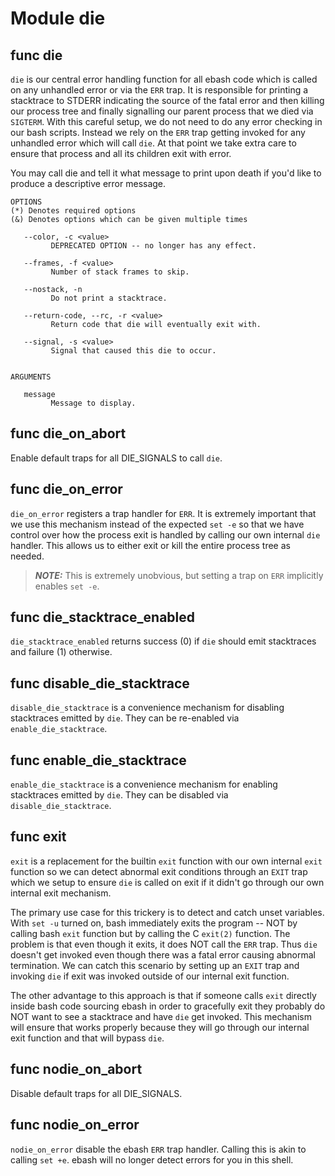 # Module die


## func die


`die` is our central error handling function for all ebash code which is called on any unhandled error or via the `ERR`
trap. It is responsible for printing a stacktrace to STDERR indicating the source of the fatal error and then killing
our process tree and finally signalling our parent process that we died via `SIGTERM`. With this careful setup, we do
not need to do any error checking in our bash scripts. Instead we rely on the `ERR` trap getting invoked for any
unhandled error which will call `die`. At that point we take extra care to ensure that process and all its children exit
with error.

You may call die and tell it what message to print upon death if you'd like to produce a descriptive error message.

```Groff
OPTIONS
(*) Denotes required options
(&) Denotes options which can be given multiple times

   --color, -c <value>
         DEPRECATED OPTION -- no longer has any effect.

   --frames, -f <value>
         Number of stack frames to skip.

   --nostack, -n
         Do not print a stacktrace.

   --return-code, --rc, -r <value>
         Return code that die will eventually exit with.

   --signal, -s <value>
         Signal that caused this die to occur.


ARGUMENTS

   message
         Message to display.
```

## func die_on_abort

Enable default traps for all DIE_SIGNALS to call `die`.

## func die_on_error

`die_on_error` registers a trap handler for `ERR`. It is extremely important that we use this mechanism instead of the
expected `set -e` so that we have control over how the process exit is handled by calling our own internal `die`
handler. This allows us to either exit or kill the entire process tree as needed.

> **_NOTE:_** This is extremely unobvious, but setting a trap on `ERR` implicitly enables `set -e`.

## func die_stacktrace_enabled

`die_stacktrace_enabled` returns success (0) if `die` should emit stacktraces and failure (1) otherwise.

## func disable_die_stacktrace

`disable_die_stacktrace` is a convenience mechanism for disabling stacktraces emitted by `die`. They can be re-enabled
via `enable_die_stacktrace`.

## func enable_die_stacktrace

`enable_die_stacktrace` is a convenience mechanism for enabling stacktraces emitted by `die`. They can be disabled via
`disable_die_stacktrace`.

## func exit

`exit` is a replacement for the builtin `exit` function with our own internal `exit` function so we can detect abnormal
exit conditions through an `EXIT` trap which we setup to ensure `die` is called on exit if it didn't go through our own
internal exit mechanism.

The primary use case for this trickery is to detect and catch unset variables. With `set -u` turned on, bash immediately
exits the program -- NOT by calling bash `exit` function but by calling the C `exit(2)` function. The problem is that
even though it exits, it does NOT call the `ERR` trap. Thus `die` doesn't get invoked even though there was a fatal
error causing abnormal termination. We can catch this scenario by setting up an `EXIT` trap and invoking `die` if exit
was invoked outside of our internal exit function.

The other advantage to this approach is that if someone calls `exit` directly inside bash code sourcing ebash in order to
gracefully exit they probably do NOT want to see a stacktrace and have `die` get invoked. This mechanism will ensure
that works properly because they will go through our internal exit function and that will bypass `die`.

## func nodie_on_abort

Disable default traps for all DIE_SIGNALS.

## func nodie_on_error

`nodie_on_error` disable the ebash `ERR` trap handler. Calling this is akin to calling `set +e`. ebash will no longer
detect errors for you in this shell.
